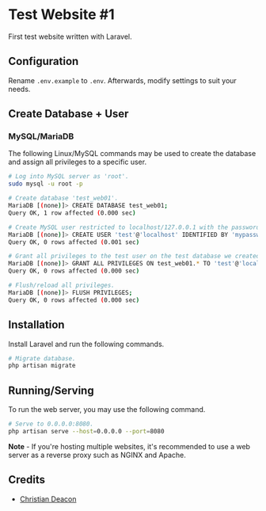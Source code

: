 # Test Website #1
First test website written with Laravel.

## Configuration
Rename `.env.example` to `.env`. Afterwards, modify settings to suit your needs.

## Create Database + User
### MySQL/MariaDB
The following Linux/MySQL commands may be used to create the database and assign all privileges to a specific user.

```bash
# Log into MySQL server as 'root'.
sudo mysql -u root -p

# Create database 'test_web01'.
MariaDB [(none)]> CREATE DATABASE test_web01;
Query OK, 1 row affected (0.000 sec)

# Create MySQL user restricted to localhost/127.0.0.1 with the password 'mypassword' (should be changed).
MariaDB [(none)]> CREATE USER 'test'@'localhost' IDENTIFIED BY 'mypassword';
Query OK, 0 rows affected (0.001 sec)

# Grant all privileges to the test user on the test database we created.
MariaDB [(none)]> GRANT ALL PRIVILEGES ON test_web01.* TO 'test'@'localhost';
Query OK, 0 rows affected (0.000 sec)

# Flush/reload all privileges.
MariaDB [(none)]> FLUSH PRIVILEGES;
Query OK, 0 rows affected (0.000 sec)
```

## Installation
Install Laravel and run the following commands.

```bash
# Migrate database.
php artisan migrate
```

## Running/Serving
To run the web server, you may use the following command.

```bash
# Serve to 0.0.0.0:8080.
php artisan serve --host=0.0.0.0 --port=8080
```

**Note** - If you're hosting multiple websites, it's recommended to use a web server as a reverse proxy such as NGINX and Apache.

## Credits
* [Christian Deacon](https://github.com/gamemann)